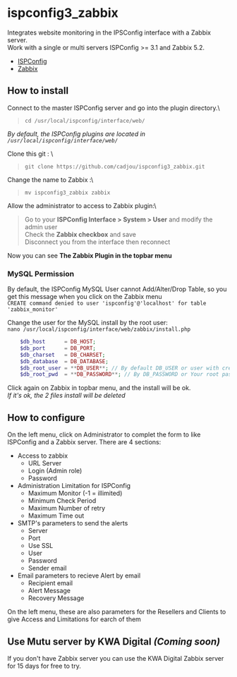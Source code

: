 # ispconfig3_zabbix

Integrates website monitoring in the IPSConfig interface with a Zabbix server.\
Work with a single or multi servers ISPConfig >= 3.1 and Zabbix 5.2.

- [ISPConfig](https://www.ispconfig.org/)
- [Zabbix](https://www.zabbix.com/)

## How to install

Connect to the master ISPConfig server and go into the plugin directory.\
>```cd /usr/local/ispconfig/interface/web/```

*By default, the ISPConfig plugins are located in ```/usr/local/ispconfig/interface/web/```*

Clone this git : \
>```git clone https://github.com/cadjou/ispconfig3_zabbix.git```

Change the name to Zabbix :\
>```mv ispconfig3_zabbix zabbix```

Allow the administrator to access to Zabbix plugin:\
>Go to your **ISPConfig Interface > System > User** and modify the admin user\
>Check the **Zabbix checkbox** and save\
>Disconnect you from the interface then reconnect

Now you can see **The Zabbix Plugin in the topbar menu**

### MySQL Permission
By default, the ISPConfig MySQL User cannot Add/Alter/Drop Table, so you get this message when you click on the Zabbix menu\
```CREATE command denied to user 'ispconfig'@'localhost' for table 'zabbix_monitor'```

Change the user for the MySQL install by the root user:\
```nano /usr/local/ispconfig/interface/web/zabbix/install.php```
```php
    $db_host      = DB_HOST;
    $db_port      = DB_PORT;
    $db_charset   = DB_CHARSET;
    $db_database  = DB_DATABASE;
    $db_root_user = **DB_USER**; // By default DB_USER or user with create table permission
    $db_root_pwd  = **DB_PASSWORD**; // By DB_PASSWORD or Your root password
```
Click again on Zabbix in topbar menu, and the install will be ok.\
*If it's ok, the 2 files install will be deleted*

## How to configure

On the left menu, click on Administrator to complet the form to like ISPConfig and a Zabbix server.
There are 4 sections:
- Access to zabbix
    - URL Server
    - Login (Admin role)
    - Password
- Administration Limitation for ISPConfig
    - Maximum Monitor (-1 = illimited)
    - Minimum Check Period
    - Maximum Number of retry 
    - Maximum Time out
- SMTP's parameters to send the alerts
    - Server
    - Port
    - Use SSL
    - User
    - Password
    - Sender email
- Email parameters to recieve Alert by email
    - Recipient email
    - Alert Message
    - Recovery Message

On the left menu, these are also parameters for the Resellers and Clients to give Access and Limitations for earch of them

## Use Mutu server by KWA Digital *(Coming soon)*
If you don't have Zabbix server you can use the KWA Digital Zabbix server for 15 days for free to try.

 

